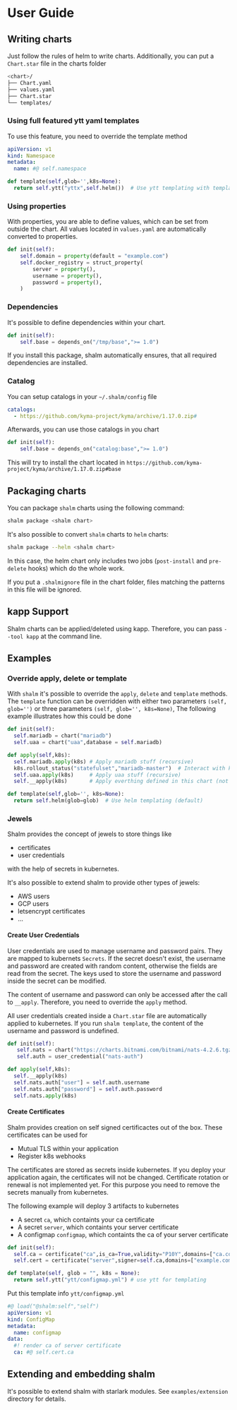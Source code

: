 # User Guide

## Writing charts

Just follow the rules of helm to write charts. Additionally, you can put a `Chart.star` file in the charts folder

```bash
<chart>/
├── Chart.yaml
├── values.yaml
├── Chart.star
└── templates/
```


### Using full featured ytt yaml templates

To use this feature, you need to override the template method

```yaml
apiVersion: v1
kind: Namespace
metadata:
  name: #@ self.namespace
```

```python
def template(self,glob='',k8s=None):
  return self.ytt("yttx",self.helm())  # Use ytt templating with templates in directory 'yttx' feeding in output from another helm template
```

### Using properties

With properties, you are able to define values, which can be set from outside the chart.
All values located in `values.yaml` are automatically converted to properties.


```python
def init(self):
    self.domain = property(default = "example.com")
    self.docker_registry = struct_property(
        server = property(),
        username = property(),
        password = property(),
    )
```

### Dependencies

It's possible to define dependencies within your chart.

```python
def init(self):
    self.base = depends_on("/tmp/base",">= 1.0")
```

If you install this package, shalm automatically ensures, 
that all required dependencies are installed.

### Catalog

You can setup catalogs in your `~/.shalm/config` file

```yaml
catalogs:
  - https://github.com/kyma-project/kyma/archive/1.17.0.zip#
```

Afterwards, you can use those catalogs in you chart

```python
def init(self):
    self.base = depends_on("catalog:base",">= 1.0")
```

This will try to install the chart located in `https://github.com/kyma-project/kyma/archive/1.17.0.zip#base`

## Packaging charts

You can package `shalm` charts using the following command:

```bash
shalm package <shalm chart>
```

It's also possible to convert `shalm` charts to `helm` charts:

```bash
shalm package --helm <shalm chart>
```

In this case, the helm chart only includes two jobs (`post-install` and `pre-delete` hooks) which do the whole work.

If you put a `.shalmignore` file in the chart folder, files matching the patterns in this file will be ignored.

## kapp Support

Shalm charts can be applied/deleted using kapp. Therefore, you can pass `--tool kapp` at the command line.

## Examples

### Override apply, delete or template

With `shalm` it's possible to override the `apply`, `delete` and `template` methods. The `template` function can be overridden with either
two parameters `(self, glob='')` or three parameters `(self, glob='', k8s=None)`, The following example illustrates how this could be done

```python
def init(self):
  self.mariadb = chart("mariadb")
  self.uaa = chart("uaa",database = self.mariadb)

def apply(self,k8s):
  self.mariadb.apply(k8s) # Apply mariadb stuff (recursive)
  k8s.rollout_status("statefulset","mariadb-master")  # Interact with kubernetes
  self.uaa.apply(k8s)     # Apply uaa stuff (recursive)
  self.__apply(k8s)       # Apply everthing defined in this chart (not recursive)

def template(self,glob='', k8s=None):
  return self.helm(glob=glob)  # Use helm templating (default)
```

### Jewels

Shalm provides the concept of jewels to store things like

* certificates
* user credentials

with the help of secrets in kubernetes.

It's also possible to extend shalm to provide other types of jewels:

* AWS users
* GCP users
* letsencrypt certificates
* ...

#### Create User Credentials

User credentials are used to manage username and password pairs. They are mapped to kubernets `Secrets`.
If the secret doesn't exist, the username and password are created with random content, otherwise the fields are
read from the secret. The keys used to store the username and password inside the secret can be modified.

The content of username and password can only be accessed after the call to `__apply`.
Therefore, you need to override the `apply` method.

All user credentials created inside a `Chart.star` file are automatically applied to kubernetes.
If you run `shalm template`, the content of the username and password is undefined.

```python
def init(self):
   self.nats = chart("https://charts.bitnami.com/bitnami/nats-4.2.6.tgz")
   self.auth = user_credential("nats-auth")

def apply(self,k8s):
  self.__apply(k8s)
  self.nats.auth["user"] = self.auth.username
  self.nats.auth["password"] = self.auth.password
  self.nats.apply(k8s)
```

#### Create Certificates

Shalm provides creation on self signed certificactes out of the box. These certificates can be used for
* Mutual TLS within your application
* Register k8s webhooks

The certificates are stored as secrets inside kubernetes. If you deploy your application again, the certificates will not be changed. Certificate rotation or renewal is not implemented yet. For this purpose you need to remove the secrets manually from kubernetes.

The following example will deploy 3 artifacts to kubernetes

* A secret `ca`, which containts your ca certificate
* A secret `server`, which containts your server certificate
* A configmap `configmap`, which containts the ca of your server certificate

```python
def init(self):
  self.ca = certificate("ca",is_ca=True,validity="P10Y",domains=["ca.com"]) # Create CA
  self.cert = certificate("server",signer=self.ca,domains=["example.com"],validity="P1Y")

def template(self, glob = "", k8s = None):
  return self.ytt("ytt/configmap.yml") # use ytt for templating
```

Put this template info `ytt/configmap.yml`

```yaml
#@ load("@shalm:self","self")
apiVersion: v1
kind: ConfigMap
metadata:
  name: configmap
data:
  #! render ca of server certificate
  ca: #@ self.cert.ca
```


## Extending and embedding shalm

It's possible to extend shalm with starlark modules. See `examples/extension` directory for details.
